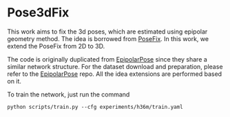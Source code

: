 # Pose3dFix

This work aims to fix the 3d poses, which are estimated using epipolar geometry method. The idea is borrowed from [PoseFix](https://github.com/mks0601/PoseFix_RELEASE). In this work, we extend the PoseFix from 2D to 3D. 

The code is originally duplicated from [EpipolarPose](https://github.com/mkocabas/EpipolarPose) since they share a similar network structure. For the dataset download and preparation, please refer to the [EpipolarPose](https://github.com/mkocabas/EpipolarPose) repo. All the idea extensions are performed based on it.

To train the network, just run the command
```
python scripts/train.py --cfg experiments/h36m/train.yaml
```
